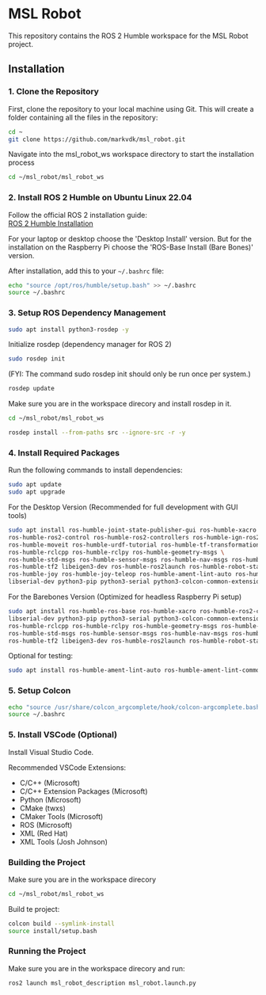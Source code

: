# MSL Robot

This repository contains the ROS 2 Humble workspace for the MSL Robot project.

## Installation
### 1. Clone the Repository
First, clone the repository to your local machine using Git. This will create a folder containing all the files in the repository:
```bash
cd ~ 
git clone https://github.com/markvdk/msl_robot.git
```
Navigate into the msl_robot_ws workspace directory to start the installation process
```bash
cd ~/msl_robot/msl_robot_ws
```
### 2. Install ROS 2 Humble on Ubuntu Linux 22.04

Follow the official ROS 2 installation guide:  
[ROS 2 Humble Installation](https://docs.ros.org/en/humble/index.html)

For your laptop or desktop choose the 'Desktop Install' version. But for the installation on the Raspberry Pi choose the 'ROS-Base Install (Bare Bones)' version. 

After installation, add this to your `~/.bashrc` file:
```bash
echo "source /opt/ros/humble/setup.bash" >> ~/.bashrc
source ~/.bashrc
```

### 3. Setup ROS Dependency Management
```bash
sudo apt install python3-rosdep -y
```
Initialize rosdep (dependency manager for ROS 2)
```bash
sudo rosdep init
```
(FYI: The command sudo rosdep init should only be run once per system.)

```bash
rosdep update
```
Make sure you are in the workspace direcory and install rosdep in it. 
```bash
cd ~/msl_robot/msl_robot_ws
```
```bash
rosdep install --from-paths src --ignore-src -r -y
```

### 4. Install Required Packages
Run the following commands to install dependencies:
```bash
sudo apt update
sudo apt upgrade
```
For the Desktop Version (Recommended for full development with GUI tools)
```bash
sudo apt install ros-humble-joint-state-publisher-gui ros-humble-xacro ros-humble-ros-gz \
ros-humble-ros2-control ros-humble-ros2-controllers ros-humble-ign-ros2-control \
ros-humble-moveit ros-humble-urdf-tutorial ros-humble-tf-transformations \
ros-humble-rclcpp ros-humble-rclpy ros-humble-geometry-msgs \
ros-humble-std-msgs ros-humble-sensor-msgs ros-humble-nav-msgs ros-humble-tf2-ros \
ros-humble-tf2 libeigen3-dev ros-humble-ros2launch ros-humble-robot-state-publisher \
ros-humble-joy ros-humble-joy-teleop ros-humble-ament-lint-auto ros-humble-ament-lint-common \
libserial-dev python3-pip python3-serial python3-colcon-common-extensions
```
For the Barebones Version (Optimized for headless Raspberry Pi setup)
```bash
sudo apt install ros-humble-ros-base ros-humble-xacro ros-humble-ros2-control \
libserial-dev python3-pip python3-serial python3-colcon-common-extensions \
ros-humble-rclcpp ros-humble-rclpy ros-humble-geometry-msgs ros-humble-ros2-controllers \
ros-humble-std-msgs ros-humble-sensor-msgs ros-humble-nav-msgs ros-humble-tf2-ros \
ros-humble-tf2 libeigen3-dev ros-humble-ros2launch ros-humble-robot-state-publisher
```

Optional for testing:
```bash
sudo apt install ros-humble-ament-lint-auto ros-humble-ament-lint-common
```

### 5. Setup Colcon
```bash
echo "source /usr/share/colcon_argcomplete/hook/colcon-argcomplete.bash" >> ~/.bashrc
source ~/.bashrc
```


### 5. Install VSCode (Optional)
Install Visual Studio Code.

Recommended VSCode Extensions:
-   C/C++ (Microsoft)
-   C/C++ Extension Packages (Microsoft)
-   Python (Microsoft)
-   CMake (twxs)
-   CMaker Tools (Microsoft)
-   ROS (Microsoft)
-   XML (Red Hat)
-   XML Tools (Josh Johnson)

### Building the Project
Make sure you are in the workspace direcory
```bash
cd ~/msl_robot/msl_robot_ws
```
Build te project:
```bash
colcon build --symlink-install
source install/setup.bash
```

### Running the Project
Make sure you are in the workspace direcory and run:
```bash
ros2 launch msl_robot_description msl_robot.launch.py
```

